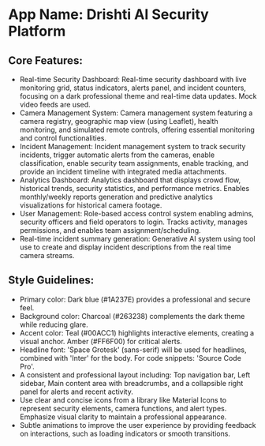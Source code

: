 # **App Name**: Drishti AI Security Platform

## Core Features:

- Real-time Security Dashboard: Real-time security dashboard with live monitoring grid, status indicators, alerts panel, and incident counters, focusing on a dark professional theme and real-time data updates. Mock video feeds are used.
- Camera Management System: Camera management system featuring a camera registry, geographic map view (using Leaflet), health monitoring, and simulated remote controls, offering essential monitoring and control functionalities.
- Incident Management: Incident management system to track security incidents, trigger automatic alerts from the cameras, enable classification, enable security team assignments, enable tracking, and provide an incident timeline with integrated media attachments.
- Analytics Dashboard: Analytics dashboard that displays crowd flow, historical trends, security statistics, and performance metrics. Enables monthly/weekly reports generation and predictive analytics visualizations for historical camera footage.
- User Management: Role-based access control system enabling admins, security officers and field operators to login. Tracks activity, manages permissions, and enables team assignment/scheduling.
- Real-time incident summary generation: Generative AI system using tool use to create and display incident descriptions from the real time camera streams.

## Style Guidelines:

- Primary color: Dark blue (#1A237E) provides a professional and secure feel.
- Background color: Charcoal (#263238) complements the dark theme while reducing glare.
- Accent color: Teal (#00ACC1) highlights interactive elements, creating a visual anchor. Amber (#FF6F00) for critical alerts.
- Headline font: 'Space Grotesk' (sans-serif) will be used for headlines, combined with 'Inter' for the body. For code snippets: 'Source Code Pro'.
- A consistent and professional layout including: Top navigation bar, Left sidebar, Main content area with breadcrumbs, and a collapsible right panel for alerts and recent activity.
- Use clear and concise icons from a library like Material Icons to represent security elements, camera functions, and alert types.  Emphasize visual clarity to maintain a professional appearance.
- Subtle animations to improve the user experience by providing feedback on interactions, such as loading indicators or smooth transitions.